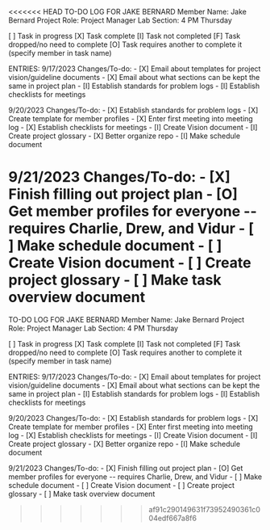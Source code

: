 <<<<<<< HEAD
TO-DO LOG FOR JAKE BERNARD
Member Name: Jake Bernard
Project Role: Project Manager
Lab Section: 4 PM Thursday

[ ] Task in progress
[X] Task complete
[I] Task not completed
[F] Task dropped/no need to complete
[O] Task requires another to complete it (specify member in task name)

ENTRIES:
  9/17/2023
  Changes/To-do:
	- [X] Email about templates for project vision/guideline documents
	- [X] Email about what sections can be kept the same in project plan
	- [I] Establish standards for problem logs
	- [I] Establish checklists for meetings

  9/20/2023
  Changes/To-do:
	- [X] Establish standards for problem logs
	- [X] Create template for member profiles
	- [X] Enter first meeting into meeting log
	- [X] Establish checklists for meetings
	- [I] Create Vision document
	- [I] Create project glossary
	- [X] Better organize repo
	- [I] Make schedule document
	
  9/21/2023
  Changes/To-do:
	- [X] Finish filling out project plan
	- [O] Get member profiles for everyone -- requires Charlie, Drew, and Vidur
	- [ ] Make schedule document
	- [ ] Create Vision document
	- [ ] Create project glossary
	- [ ] Make task overview document
=======
TO-DO LOG FOR JAKE BERNARD
Member Name: Jake Bernard
Project Role: Project Manager
Lab Section: 4 PM Thursday

[ ] Task in progress
[X] Task complete
[I] Task not completed
[F] Task dropped/no need to complete
[O] Task requires another to complete it (specify member in task name)

ENTRIES:
  9/17/2023
  Changes/To-do:
	- [X] Email about templates for project vision/guideline documents
	- [X] Email about what sections can be kept the same in project plan
	- [I] Establish standards for problem logs
	- [I] Establish checklists for meetings

  9/20/2023
  Changes/To-do:
	- [X] Establish standards for problem logs
	- [X] Create template for member profiles
	- [X] Enter first meeting into meeting log
	- [X] Establish checklists for meetings
	- [I] Create Vision document
	- [I] Create project glossary
	- [X] Better organize repo
	- [I] Make schedule document
	
  9/21/2023
  Changes/To-do:
	- [X] Finish filling out project plan
	- [O] Get member profiles for everyone -- requires Charlie, Drew, and Vidur
	- [ ] Make schedule document
	- [ ] Create Vision document
	- [ ] Create project glossary
	- [ ] Make task overview document
>>>>>>> af91c290149631f73952490361c004edf667a8f6
	